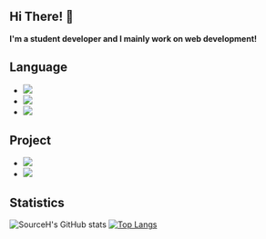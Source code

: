 ## Hi There! 👋

**I'm a student developer and I mainly work on web development!**

## Language

- <img src="https://img.shields.io/badge/JavaScript-212529?style=for-the-badge&logo=JavaScript&logoColor=white">
- <img src="https://img.shields.io/badge/TypeScript-212529?style=for-the-badge&logo=TypeScript&logoColor=white">
- <img src="https://img.shields.io/badge/C++-212529?style=for-the-badge&logo=c%2B%2B&logoColor=white">

## Project

- <a href="https://seedlist.kr"><img src="https://img.shields.io/badge/SEEDLIST-212529?style=for-the-badge&logo=html5&logoColor=white"></a>
- <a href="https://p-mss.netlify.app"><img src="https://img.shields.io/badge/P%2EMSS-212529?style=for-the-badge&logo=React&logoColor=white"></a>

## Statistics

![SourceH's GitHub stats](https://github-readme-stats.vercel.app/api?username=SourceH0325&show_icons=true&theme=github_dark)
[![Top Langs](https://github-readme-stats.vercel.app/api/top-langs/?username=SourceH0325&layout=compact&theme=github_dark)](https://github.com/anuraghazra/github-readme-stats)
